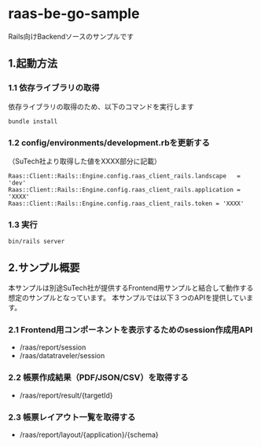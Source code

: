 # raas-be-go-sample

Rails向けBackendソースのサンプルです

## 1.起動方法

### 1.1 依存ライブラリの取得
依存ライブラリの取得のため、以下のコマンドを実行します

`bundle install`

### 1.2 config/environments/development.rbを更新する
（SuTech社より取得した値をXXXX部分に記載）
```
Raas::Client::Rails::Engine.config.raas_client_rails.landscape   = 'dev'
Raas::Client::Rails::Engine.config.raas_client_rails.application = 'XXXX'
Raas::Client::Rails::Engine.config.raas_client_rails.token = 'XXXX'
```

### 1.3 実行

`bin/rails server`

## 2.サンプル概要
本サンプルは別途SuTech社が提供するFrontend用サンプルと結合して動作する想定のサンプルとなっています。
本サンプルでは以下３つのAPIを提供しています。

### 2.1 Frontend用コンポーネントを表示するためのsession作成用API
- /raas/report/session
- /raas/datatraveler/session

### 2.2 帳票作成結果（PDF/JSON/CSV）を取得する
- /raas/report/result/{targetId}

### 2.3 帳票レイアウト一覧を取得する
- /raas/report/layout/{application}/{schema}

